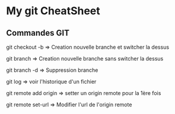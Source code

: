 # My git CheatSheet 
## Commandes GIT
git checkout -b => Creation nouvelle branche et switcher la dessus

git branch => Creation nouvelle branche sans switcher la dessus

git branch -d => Suppression branche

git log => voir l'historique d'un fichier

git remote add origin => setter un origin remote pour la 1ère fois

git remote set-url => Modifier l'url de l'origin remote